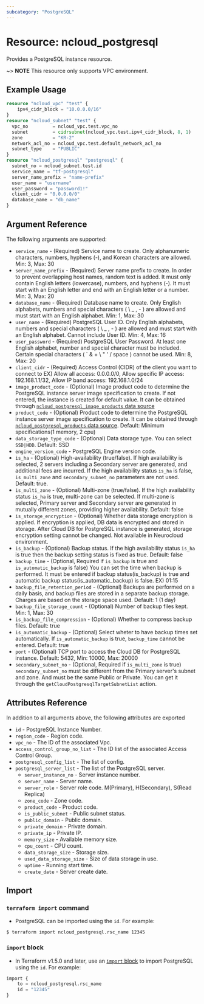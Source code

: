 ```yaml
---
subcategory: "PostgreSQL"
---
```


# Resource: ncloud_postgresql

Provides a PostgreSQL instance resource.

~> **NOTE** This resource only supports VPC environment.

## Example Usage

```terraform
resource "ncloud_vpc" "test" {
    ipv4_cidr_block = "10.0.0.0/16"
}
resource "ncloud_subnet" "test" {
  vpc_no         = ncloud_vpc.test.vpc_no
  subnet         = cidrsubnet(ncloud_vpc.test.ipv4_cidr_block, 8, 1)
  zone           = "KR-2"
  network_acl_no = ncloud_vpc.test.default_network_acl_no
  subnet_type    = "PUBLIC"
}
resource "ncloud_postgresql" "postgresql" {
  subnet_no = ncloud_subnet.test.id
  service_name = "tf-postgresql"
  server_name_prefix = "name-prefix"
  user_name = "username"
  user_password = "password1!"
  client_cidr = "0.0.0.0/0"
  database_name = "db_name"
}
```

## Argument Reference

The following arguments are supported:

* `service_name` - (Required) Service name to create. Only alphanumeric characters, numbers, hyphens (-), and Korean characters are allowed. Min: 3, Max: 30
* `server_name_prefix` - (Required) Server name prefix to create. In order to prevent overlapping host names, random text is added. It must only contain English letters (lowercase), numbers, and hyphens (-). It must start with an English letter and end with an English letter or a number. Min: 3, Max: 20
* `database_name` - (Required) Database name to create. Only English alphabets, numbers and special characters ( \ _ , - ) are allowed and must start with an English alphabet. Min: 1, Max: 30
* `user_name` - (Required) PostgreSQL User ID. Only English alphabets, numbers and special characters ( \ _ , - ) are allowed and must start with an English alphabet. Cannot include User ID. Min: 4, Max: 16
* `user_password` - (Required) PostgreSQL User Password. At least one English alphabet, number and special character must be included. Certain special characters ( ` & + \ " ' / space ) cannot be used. Min: 8, Max: 20
* `client_cidr` - (Required) Access Control (CIDR) of the client you want to connect to EX) Allow all access: 0.0.0.0/0, Allow specific IP access: 192.168.1.1/32, Allow IP band access: 192.168.1.0/24
* `image_product_code` - (Optional) Image product code to determine the PostgreSQL instance server image specification to create. If not entered, the instance is created for default value. It can be obtained through [`ncloud_postgresql_image_products` data source](../data-sources/postgresql_image_products.md)
* `product_code` - (Optional) Product code to determine the PostgreSQL instance server image specification to create. It can be obtained through [`ncloud_postgresql_products` data source](../data-sources/postgresql_products.md). Default: Minimum specifications(1 memory, 2 cpu)
* `data_storage_type_code` - (Optional) Data storage type. You can select `SSD|HDD`. Default: SSD
* `engine_version_code` - PostgreSQL Engine version code.
* `is_ha` - (Optional) High-availability (true/false). If high availability is selected, 2 servers including a Secondary server are generated, and additional fees are incurred. If the high availability status `is_ha` is false, `is_multi_zone` and `secondary_subnet_no` parameters are not used. Default: true.
* `is_multi_zone` - (Optional) Multi-zone (true/false). If the high availability status `is_ha` is true, multi-zone can be selected. If multi-zone is selected, Primary server and Secondary server are generated in mutually different zones, providing higher availability. Default: false 
* `is_storage_encryption` - (Optional) Whether data storage encryption is applied. If encryption is applied, DB data is encrypted and stored in storage. After Cloud DB for PostgreSQL instance is generated, storage encryption setting cannot be changed. Not available in Neurocloud environment.
* `is_backup` - (Optional) Backup status. If the high availability status `is_ha` is true then the backup setting status is fixed as true. Default: false
* `backup_time` - (Optional, Required if `is_backup` is true and `is_automatic_backup` is false) You can set the time when backup is performed. It must be entered if backup status(is_backup) is true and automatic backup status(is_automatic_backup) is false. EX) 01:15 
* `backup_file_retention_period` - (Optional) Backups are performed on a daily basis, and backup files are stored in a separate backup storage. Charges are based on the storage space used. Default: 1 (1 day)
* `backup_file_storage_count` - (Optional) Number of backup files kept. Min: 1, Max: 30
* `is_backup_file_compression` - (Optional) Whether to compress backup files. Default: true
* `is_automatic_backup` - (Optional) Select wheter to have backup times set automatically. If `is_automatic_backup` is true, `backup_time` cannot be entered. Default: true
* `port` - (Optional) TCP port to access the Cloud DB for PostgreSQL instance. Default: 5432, Min: 10000, Max: 20000
* `secondary_subnet_no` - (Optional, Required if `is_multi_zone` is true) `secondary_subnet_no` must be different from the Primary server's subnet and zone. And must be the same Public or Private. You can get it through the `getCloudPostgresqlTargetSubnetList` action. 

## Attributes Reference

In addition to all arguments above, the following attributes are exported

* `id` - PostgreSQL Instance Number. 
* `region_code` - Region code.
* `vpc_no` - The ID of the associated Vpc.
* `access_control_group_no_list` - The ID list of the associated Access Control Group.
* `postgresql_config_list` - The list of config.
* `postgresql_server_list` - The list of the PostgreSQL server.
  * `server_instance_no` - Server instance number.
  * `server_name` - Server name.
  * `server_role` - Server role code. M(Primary), H(Secondary), S(Read Replica)
  * `zone_code` - Zone code. 
  * `product_code` - Product code.
  * `is_public_subnet` - Public subnet status.
  * `public_domain` - Public domain.
  * `private_domain` - Private domain.
  * `private_ip` - Private IP.
  * `memory_size` - Available memory size.
  * `cpu_count` - CPU count.
  * `data_storage_size` - Storage size.
  * `used_data_storage_size` - Size of data storage in use.
  * `uptime` - Running start time.
  * `create_date` - Server create date.

## Import

### `terraform import` command

* PostgreSQL can be imported using the `id`. For example:

```console
$ terraform import ncloud_postgresql.rsc_name 12345
```

### `import` block

* In Terraform v1.5.0 and later, use an [`import` block](https://developer.hashicorp.com/terraform/language/import) to import PostgreSQL using the `id`. For example:

```terraform
import {
    to = ncloud_postgresql.rsc_name
    id = "12345"
}
```